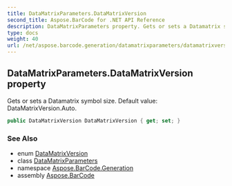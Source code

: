 ```yaml
---
title: DataMatrixParameters.DataMatrixVersion
second_title: Aspose.BarCode for .NET API Reference
description: DataMatrixParameters property. Gets or sets a Datamatrix symbol size. Default value DataMatrixVersion.Auto
type: docs
weight: 40
url: /net/aspose.barcode.generation/datamatrixparameters/datamatrixversion/
---
```

## DataMatrixParameters.DataMatrixVersion property

Gets or sets a Datamatrix symbol size. Default value: DataMatrixVersion.Auto.

```csharp
public DataMatrixVersion DataMatrixVersion { get; set; }
```

### See Also

* enum [DataMatrixVersion](../../datamatrixversion/)
* class [DataMatrixParameters](../)
* namespace [Aspose.BarCode.Generation](../../datamatrixparameters/)
* assembly [Aspose.BarCode](../../../)


